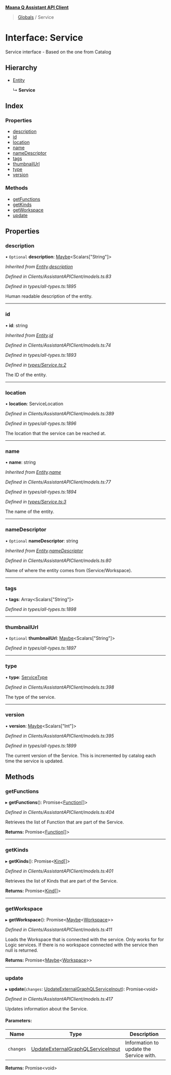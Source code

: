 **[Maana Q Assistant API Client](../README.md)**

> [Globals](../README.md) / Service

# Interface: Service

Service interface - Based on the one from Catalog

## Hierarchy

* [Entity](entity.md)

  ↳ **Service**

## Index

### Properties

* [description](service.md#description)
* [id](service.md#id)
* [location](service.md#location)
* [name](service.md#name)
* [nameDescriptor](service.md#namedescriptor)
* [tags](service.md#tags)
* [thumbnailUrl](service.md#thumbnailurl)
* [type](service.md#type)
* [version](service.md#version)

### Methods

* [getFunctions](service.md#getfunctions)
* [getKinds](service.md#getkinds)
* [getWorkspace](service.md#getworkspace)
* [update](service.md#update)

## Properties

### description

• `Optional` **description**: [Maybe](../README.md#maybe)\<Scalars[\"String\"]>

*Inherited from [Entity](entity.md).[description](entity.md#description)*

*Defined in Clients/AssistantAPIClient/models.ts:83*

*Defined in types/all-types.ts:1895*

Human readable description of the entity.

___

### id

•  **id**: string

*Inherited from [Entity](entity.md).[id](entity.md#id)*

*Defined in Clients/AssistantAPIClient/models.ts:74*

*Defined in types/all-types.ts:1893*

*Defined in [types/Service.ts:2](https://github.com/maana-io/q-assistant-client/blob/develop/src/types/Service.ts#L2)*

The ID of the entity.

___

### location

•  **location**: ServiceLocation

*Defined in Clients/AssistantAPIClient/models.ts:389*

*Defined in types/all-types.ts:1896*

The location that the service can be reached at.

___

### name

•  **name**: string

*Inherited from [Entity](entity.md).[name](entity.md#name)*

*Defined in Clients/AssistantAPIClient/models.ts:77*

*Defined in types/all-types.ts:1894*

*Defined in [types/Service.ts:3](https://github.com/maana-io/q-assistant-client/blob/develop/src/types/Service.ts#L3)*

The name of the entity.

___

### nameDescriptor

• `Optional` **nameDescriptor**: string

*Inherited from [Entity](entity.md).[nameDescriptor](entity.md#namedescriptor)*

*Defined in Clients/AssistantAPIClient/models.ts:80*

Name of where the entity comes from (Service/Workspace).

___

### tags

•  **tags**: Array\<Scalars[\"String\"]>

*Defined in types/all-types.ts:1898*

___

### thumbnailUrl

• `Optional` **thumbnailUrl**: [Maybe](../README.md#maybe)\<Scalars[\"String\"]>

*Defined in types/all-types.ts:1897*

___

### type

•  **type**: [ServiceType](../enums/servicetype.md)

*Defined in Clients/AssistantAPIClient/models.ts:398*

The type of the service.

___

### version

•  **version**: [Maybe](../README.md#maybe)\<Scalars[\"Int\"]>

*Defined in Clients/AssistantAPIClient/models.ts:395*

*Defined in types/all-types.ts:1899*

The current version of the Service.  This is incremented by catalog each
time the service is updated.

## Methods

### getFunctions

▸ **getFunctions**(): Promise\<[Function](function.md)[]>

*Defined in Clients/AssistantAPIClient/models.ts:404*

Retrieves the list of Function that are part of the Service.

**Returns:** Promise\<[Function](function.md)[]>

___

### getKinds

▸ **getKinds**(): Promise\<[Kind](kind.md)[]>

*Defined in Clients/AssistantAPIClient/models.ts:401*

Retrieves the list of Kinds that are part of the Service.

**Returns:** Promise\<[Kind](kind.md)[]>

___

### getWorkspace

▸ **getWorkspace**(): Promise\<[Maybe](../README.md#maybe)\<[Workspace](workspace.md)>>

*Defined in Clients/AssistantAPIClient/models.ts:411*

Loads the Workspace that is connected with the service. Only works for for
Logic services. If there is no workspace connected with the service then
null is returned.

**Returns:** Promise\<[Maybe](../README.md#maybe)\<[Workspace](workspace.md)>>

___

### update

▸ **update**(`changes`: [UpdateExternalGraphQLServiceInput](updateexternalgraphqlserviceinput.md)): Promise\<void>

*Defined in Clients/AssistantAPIClient/models.ts:417*

Updates information about the Service.

#### Parameters:

Name | Type | Description |
------ | ------ | ------ |
`changes` | [UpdateExternalGraphQLServiceInput](updateexternalgraphqlserviceinput.md) | Information to update the Service with.  |

**Returns:** Promise\<void>

